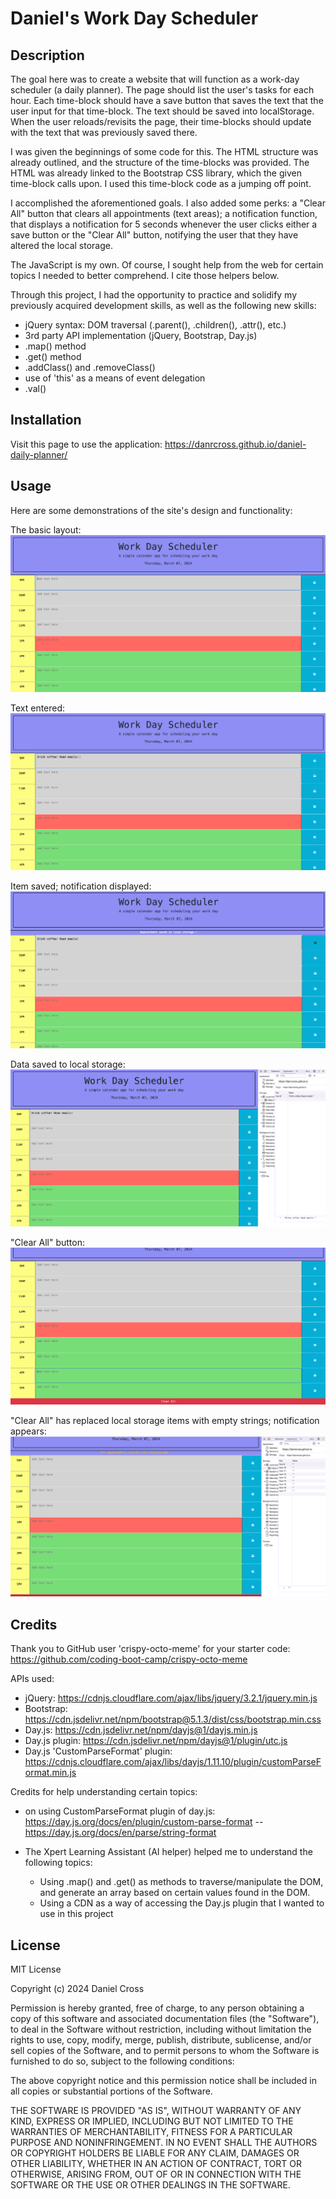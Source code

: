 #  Daniel's Work Day Scheduler

## Description

The goal here was to create a website that will function as a work-day scheduler (a daily planner). The page should list the user's tasks for each hour. Each time-block should have a save button that saves the text that the user input for that time-block. The text should be saved into localStorage. When the user reloads/revisits the page, their time-blocks should update with the text that was previously saved there. 

I was given the beginnings of some code for this. The HTML structure was already outlined, and the structure of the time-blocks was provided. The HTML was already linked to the Bootstrap CSS library, which the given time-block calls upon. I used this time-block code as a jumping off point. 

I accomplished the aforementioned goals. I also added some perks: a "Clear All" button that clears all appointments (text areas); a notification function, that displays a notification for 5 seconds whenever the user clicks either a save button or the "Clear All" button, notifying the user that they have altered the local storage.

The JavaScript is my own. Of course, I sought help from the web for certain topics I needed to better comprehend. I cite those helpers below.

Through this project, I had the opportunity to practice and solidify my previously acquired development skills, as well as the following new skills: 
- jQuery syntax: DOM traversal (.parent(), .children(), .attr(), etc.)
- 3rd party API implementation (jQuery, Bootstrap, Day.js)
- .map() method 
- .get() method
- .addClass() and .removeClass() 
- use of 'this' as a means of event delegation 
- .val()

## Installation

Visit this page to use the application: https://danrcross.github.io/daniel-daily-planner/

## Usage

Here are some demonstrations of the site's design and functionality:

The basic layout:
![Layout](assets/images/layout.png)

Text entered: 
![Text entry](assets/images/text-entry.png)

Item saved; notification displayed:
![Save function & notification](assets/images/save-function-notification.png)

Data saved to local storage:
![Local storage active](assets/images/localstorage-active.png)

"Clear All" button: 
![Clear button design](assets/images/clear-btn.png)

"Clear All" has replaced local storage items with empty strings; notification appears:
![Clear button function & notification](assets/images/storage-clear-notification.png)

## Credits

Thank you to GitHub user 'crispy-octo-meme' for your starter code: https://github.com/coding-boot-camp/crispy-octo-meme

APIs used: 
- jQuery: https://cdnjs.cloudflare.com/ajax/libs/jquery/3.2.1/jquery.min.js
- Bootstrap: https://cdn.jsdelivr.net/npm/bootstrap@5.1.3/dist/css/bootstrap.min.css
- Day.js: https://cdn.jsdelivr.net/npm/dayjs@1/dayjs.min.js
- Day.js plugin: https://cdn.jsdelivr.net/npm/dayjs@1/plugin/utc.js
- Day.js 'CustomParseFormat' plugin: https://cdnjs.cloudflare.com/ajax/libs/dayjs/1.11.10/plugin/customParseFormat.min.js

Credits for help understanding certain topics:
- on using CustomParseFormat plugin of day.js: https://day.js.org/docs/en/plugin/custom-parse-format 
--https://day.js.org/docs/en/parse/string-format

- The Xpert Learning Assistant (AI helper) helped me to understand the following topics:
    - Using .map() and .get() as methods to traverse/manipulate the DOM, and generate an array based on certain values found in the DOM.
    - Using a CDN as a way of accessing the Day.js plugin that I wanted to use in this project

## License

MIT License

Copyright (c) 2024 Daniel Cross

Permission is hereby granted, free of charge, to any person obtaining a copy
of this software and associated documentation files (the "Software"), to deal
in the Software without restriction, including without limitation the rights
to use, copy, modify, merge, publish, distribute, sublicense, and/or sell
copies of the Software, and to permit persons to whom the Software is
furnished to do so, subject to the following conditions:

The above copyright notice and this permission notice shall be included in all
copies or substantial portions of the Software.

THE SOFTWARE IS PROVIDED "AS IS", WITHOUT WARRANTY OF ANY KIND, EXPRESS OR
IMPLIED, INCLUDING BUT NOT LIMITED TO THE WARRANTIES OF MERCHANTABILITY,
FITNESS FOR A PARTICULAR PURPOSE AND NONINFRINGEMENT. IN NO EVENT SHALL THE
AUTHORS OR COPYRIGHT HOLDERS BE LIABLE FOR ANY CLAIM, DAMAGES OR OTHER
LIABILITY, WHETHER IN AN ACTION OF CONTRACT, TORT OR OTHERWISE, ARISING FROM,
OUT OF OR IN CONNECTION WITH THE SOFTWARE OR THE USE OR OTHER DEALINGS IN THE
SOFTWARE.

